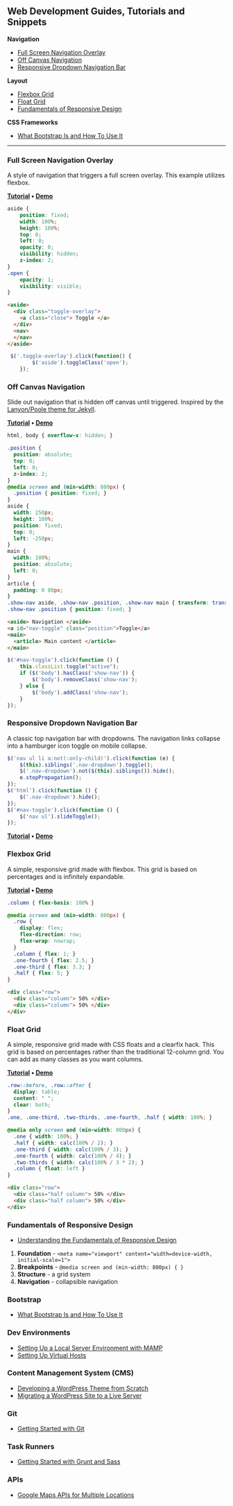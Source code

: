## Web Development Guides, Tutorials and Snippets

**Navigation**
* [Full Screen Navigation Overlay](#full-screen-navigation-overlay) 
* [Off Canvas Navigation](#off-canvas-navigation) 
* [Responsive Dropdown Navigation Bar](#responsive-dropdown-navigation-bar)

**Layout**
* [Flexbox Grid](#flexbox-grid)
* [Float Grid](#float-grid)
* [Fundamentals of Responsive Design](#fundamentals-of-responsive-design)

**CSS Frameworks**
* [What Bootstrap Is and How To Use It](#bootstrap)

---

### Full Screen Navigation Overlay

A style of navigation that triggers a full screen overlay. This example utilizes flexbox.

**[Tutorial](http://www.taniarascia.com/full-screen-navigation-overlay/) &bull; [Demo](http://codepen.io/taniarascia/full/yYrXRG/)**

```css
aside {
	position: fixed;
	width: 100%;
	height: 100%;
	top: 0;
	left: 0;
	opacity: 0;
	visibility: hidden;
	z-index: 2;
}
.open {
	opacity: 1;
	visibility: visible;
}
```

```html
<aside>
  <div class="toggle-overlay">
    <a class="close"> Toggle </a>
  </div>
  <nav>
  </nav>
</aside>
```

```js
 $('.toggle-overlay').click(function() {
		$('aside').toggleClass('open');
	});
```


### Off Canvas Navigation

Slide out navigation that is hidden off canvas until triggered. Inspired by the [Lanyon/Poole theme for Jekyll](http://lanyon.getpoole.com/).

**[Tutorial](http://www.taniarascia.com/off-canvas-navigation/) &bull; [Demo](http://codepen.io/taniarascia/full/QjBwpB/)**

```css
html, body { overflow-x: hidden; }

.position {
  position: absolute;
  top: 0;
  left: 0;
  z-index: 2;
}
@media screen and (min-width: 800px) {
  .position { position: fixed; }
}
aside {
  width: 250px;
  height: 100%;
  position: fixed;
  top: 0;
  left: -250px;
}
main {
  width: 100%;
  position: absolute;
  left: 0;
}
article {
  padding: 0 80px;
}
.show-nav aside, .show-nav .position, .show-nav main { transform: translateX(250px); }
.show-nav .position { position: fixed; }
```

```html
<aside> Navigation </aside>
<a id="nav-toggle" class="position">Toggle</a>
<main>
  <article> Main content </article>
</main>
```

```js
$('#nav-toggle').click(function () {
	this.classList.toggle("active");
	if ($('body').hasClass('show-nav')) {
		$('body').removeClass('show-nav');
	} else {
		$('body').addClass('show-nav');
	}
});
```

### Responsive Dropdown Navigation Bar

A classic top navigation bar with dropdowns. The navigation links collapse into a hamburger icon toggle on mobile collapse.

```js
$('nav ul li a:not(:only-child)').click(function (e) {
	$(this).siblings('.nav-dropdown').toggle();
	$('.nav-dropdown').not($(this).siblings()).hide();
	e.stopPropagation();
});
$('html').click(function () {
	$('.nav-dropdown').hide();
});
$('#nav-toggle').click(function () {
	$('nav ul').slideToggle();
});
```

**[Tutorial](http://www.taniarascia.com/responsive-dropdown-navigation-bar/) &bull; [Demo](http://codepen.io/taniarascia/full/dYvvYv/)**

###  Flexbox Grid

A simple, responsive grid made with flexbox. This grid is based on percentages and is infinitely expandable.

**[Tutorial](http://www.taniarascia.com/easiest-flex-grid-ever/) &bull; [Demo](http://codepen.io/taniarascia/full/rOLEGe/)**

```css
.column { flex-basis: 100% }

@media screen and (min-width: 800px) {
  .row {
    display: flex;
    flex-direction: row;
    flex-wrap: nowrap;
  }
  .column { flex: 1; }
  .one-fourth { flex: 2.5; }
  .one-third { flex: 3.3; }
  .half { flex: 5; }
}
```

```html
<div class="row">
  <div class="column"> 50% </div>
  <div class="column"> 50% </div>
</div>
```

### Float Grid

A simple, responsive grid made with CSS floats and a clearfix hack. This grid is based on percentages rather than the traditional 12-column grid. You can add as many classes as you want columns.

**[Tutorial](http://www.taniarascia.com/you-dont-need-a-framework/) &bull; [Demo](http://codepen.io/taniarascia/pen/GpGdyy)**

```css
.row::before, .row::after {
  display: table;
  content: " ";
  clear: both;
}
.one, .one-third, .two-thirds, .one-fourth, .half { width: 100%; }

@media only screen and (min-width: 800px) {
  .one { width: 100%; }
  .half { width: calc(100% / 2); }
  .one-third { width: calc(100% / 3); }
  .one-fourth { width: calc(100% / 4); }
  .two-thirds { width: calc(100% / 3 * 2); }
  .column { float: left }
}
```
```html
<div class="row">
  <div class="half column"> 50% </div>
  <div class="half column"> 50% </div>
</div>
```

### Fundamentals of Responsive Design
* [Understanding the Fundamentals of Responsive Design](http://www.taniarascia.com/you-dont-need-a-framework/)

1. **Foundation** - `<meta name="viewport" content="width=device-width, initial-scale=1">`
1. **Breakpoints** - `@media screen and (min-width: 800px) { }`
1. **Structure** - a grid system
1. **Navigation** - collapsible navigation

### Bootstrap

* [What Bootstrap Is and How To Use It](http://www.taniarascia.com/what-is-bootstrap-and-how-do-i-use-it/)



### Dev Environments

* [Setting Up a Local Server Environment with MAMP](http://www.taniarascia.com/local-environment/)
* [Setting Up Virtual Hosts](http://www.taniarascia.com/setting-up-virtual-hosts/)

### Content Management System (CMS)

* [Developing a WordPress Theme from Scratch](http://www.taniarascia.com/developing-a-wordpress-theme-from-scratch/)
* [Migrating a WordPress Site to a Live Server](http://www.taniarascia.com/migrating-a-wordpress-site-to-a-live-server/)

### Git

* [Getting Started with Git](http://www.taniarascia.com/getting-started-with-git/)

### Task Runners

* [Getting Started with Grunt and Sass](http://www.taniarascia.com/getting-started-with-grunt-and-sass/)

### APIs

* [Google Maps APIs for Multiple Locations](http://www.taniarascia.com/google-maps-apis-for-multiple-locations/)

